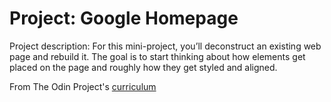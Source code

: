 # Project: Google Homepage 
Project description: For this mini-project, you’ll deconstruct an existing web page and rebuild it. The goal is to start thinking about how elements get placed on the page and roughly how they get styled and aligned. 

From The Odin Project's [curriculum](http://www.theodinproject.com/courses/web-development-101/lessons/html-css)